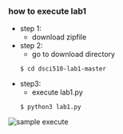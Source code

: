 ### how to execute lab1
- step 1:
    - download zipfile
- step 2:
    - go to download directory
    ```
    $ cd dsci510-lab1-master
    ```
- step3:
    - execute lab1.py
    ```
    $ python3 lab1.py
    ```

![sample execute](https://i.imgur.com/uidb5M5.png)
